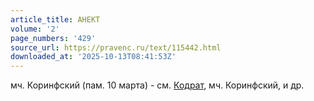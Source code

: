 ```yaml
---
article_title: АНЕКТ
volume: '2'
page_numbers: '429'
source_url: https://pravenc.ru/text/115442.html
downloaded_at: '2025-10-13T08:41:53Z'
---
```


мч. Коринфский (пам. 10 марта) - см. [Кодрат](https://pravenc.ru/text/Кодрат.html), мч. Коринфский, и др.
